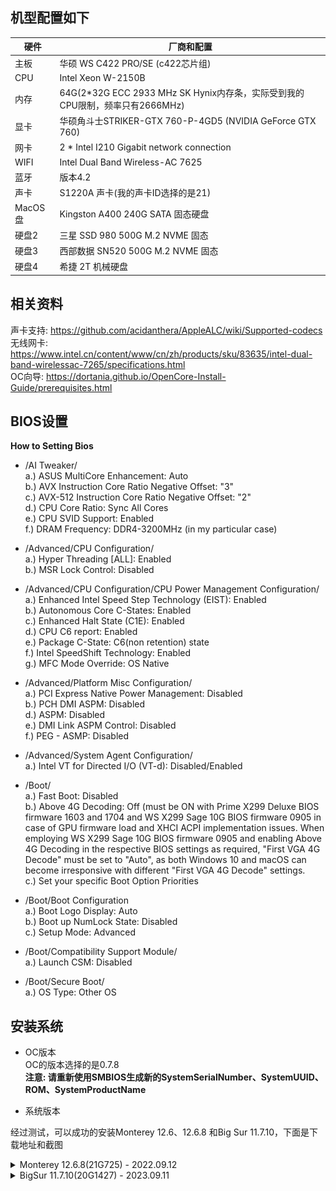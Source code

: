 ## 机型配置如下
|硬件|厂商和配置|
|-|-|
|主板|华硕 WS C422 PRO/SE (c422芯片组)|
|CPU| Intel Xeon W-2150B|
|内存|64G(2*32G ECC 2933 MHz SK Hynix内存条，实际受到我的CPU限制，频率只有2666MHz)|
|显卡|华硕角斗士STRIKER-GTX 760-P-4GD5 (NVIDIA GeForce GTX 760)|
|网卡|2 * Intel I210 Gigabit network connection |
|WIFI|Intel Dual Band Wireless-AC 7625|
|蓝牙|版本4.2|
|声卡|S1220A 声卡(我的声卡ID选择的是21)|
|MacOS盘|Kingston A400 240G SATA 固态硬盘|
|硬盘2|三星 SSD 980 500G M.2 NVME 固态|
|硬盘3|西部数据 SN520 500G M.2 NVME 固态|
|硬盘4|希捷 2T 机械硬盘|
## 相关资料
声卡支持: https://github.com/acidanthera/AppleALC/wiki/Supported-codecs  
无线网卡: https://www.intel.cn/content/www/cn/zh/products/sku/83635/intel-dual-band-wirelessac-7265/specifications.html  
OC向导: https://dortania.github.io/OpenCore-Install-Guide/prerequisites.html  

## BIOS设置  
**How to Setting Bios**    
- /AI Tweaker/  
a.) ASUS MultiCore Enhancement: Auto   
b.) AVX Instruction Core Ratio Negative Offset: "3"   
c.) AVX-512 Instruction Core Ratio Negative Offset: "2"   
d.) CPU Core Ratio: Sync All Cores  
e.) CPU SVID Support: Enabled   
f.) DRAM Frequency: DDR4-3200MHz (in my particular case)

- /Advanced/CPU Configuration/  
a.) Hyper Threading [ALL]: Enabled  
b.) MSR Lock Control: Disabled 

- /Advanced/CPU Configuration/CPU Power Management Configuration/  
a.) Enhanced Intel Speed Step Technology (EIST): Enabled  
b.) Autonomous Core C-States: Enabled  
c.) Enhanced Halt State (C1E): Enabled  
d.) CPU C6 report: Enabled  
e.) Package C-State: C6(non retention) state  
f.) Intel SpeedShift Technology: Enabled  
g.) MFC Mode Override: OS Native  

- /Advanced/Platform Misc Configuration/    
a.) PCI Express Native Power Management: Disabled  
b.) PCH DMI ASPM: Disabled  
d.) ASPM: Disabled  
e.) DMI Link ASPM Control: Disabled  
f.)  PEG - ASMP: Disabled  

- /Advanced/System Agent Configuration/  
a.) Intel VT for Directed I/O (VT-d): Disabled/Enabled  

- /Boot/  
a.) Fast Boot: Disabled  
b.) Above 4G Decoding: Off (must be ON with Prime X299 Deluxe BIOS firmware 1603 and 1704 and WS X299 Sage 10G BIOS firmware 0905 in case of GPU firmware load and XHCI ACPI implementation issues. When employing WS X299 Sage 10G BIOS firmware 0905 and enabling Above 4G Decoding in the respective BIOS settings as required, "First VGA 4G Decode" must be set to "Auto", as both Windows 10 and macOS can become irresponsive with different "First VGA 4G Decode" settings.  
c.) Set your specific Boot Option Priorities  
 
- /Boot/Boot Configuration  
a.) Boot Logo Display: Auto   
b.) Boot up NumLock State: Disabled  
c.) Setup Mode: Advanced  
 
- /Boot/Compatibility Support Module/  
a.) Launch CSM: Disabled  
 
- /Boot/Secure Boot/  
a.) OS Type: Other OS  

## 安装系统
- OC版本  
  OC的版本选择的是0.7.8  
  **注意: 请重新使用SMBIOS生成新的SystemSerialNumber、SystemUUID、ROM、SystemProductName**  

- 系统版本

经过测试，可以成功的安装Monterey 12.6、12.6.8 和Big Sur 11.7.10，下面是下载地址和截图

<details><summary>Monterey 12.6.8(21G725) - 2022.09.12</summary>
BUG:

1、因为从12开始，苹果就去掉了NV显卡驱动，所以这里用到[Geforce-Kepler-patcher](https://github.com/chris1111/Geforce-Kepler-patcher)来打显卡补丁，我这里采用的是`Geforce Kepler patcher-V7.dmg`

2、休眠有问题，休眠后，风扇停转一会，就突然启动，然后反复的停转启动循环。

系统下载地址: https://heipg.cn/macos/macos-monterey-12-6-21g115.html

**系统截图:**

![monterey](https://github.com/w55554/WS-C422-PRO-SE/blob/main/images/monterey/monterey.png)
![monterey](https://github.com/w55554/WS-C422-PRO-SE/blob/main/images/monterey/network.png)
![monterey](https://github.com/w55554/WS-C422-PRO-SE/blob/main/images/monterey/wifi.png)
![monterey](https://github.com/w55554/WS-C422-PRO-SE/blob/main/images/monterey/bluetooth.png)
![monterey](https://github.com/w55554/WS-C422-PRO-SE/blob/main/images/monterey/nv_card.png)
![monterey](https://github.com/w55554/WS-C422-PRO-SE/blob/main/images/monterey/sound.png)	

</details>

<details><summary>BigSur 11.7.10(20G1427) - 2023.09.11</summary>

BUG:   
 
1、休眠的时候，CPU风扇一直在反复的停转  

系统下载地址:https://heipg.cn/macos/macos-big-sur-11-7-10-20g1427.html  

**系统截图:**

![big sur picture](https://github.com/w55554/WS-C422-PRO-SE/blob/main/images/bigsur/big_sur.png)
![nvme](https://github.com/w55554/WS-C422-PRO-SE/blob/main/images/bigsur/nvme.png)
![sata](https://github.com/w55554/WS-C422-PRO-SE/blob/main/images/bigsur/sata.png)
![pci](https://github.com/w55554/WS-C422-PRO-SE/blob/main/images/bigsur/pci.png)
![wifi](https://github.com/w55554/WS-C422-PRO-SE/blob/main/images/bigsur/wifi.png)
![bluetooth](https://github.com/w55554/WS-C422-PRO-SE/blob/main/images/bigsur/Bluetooth.png)
![ethernet](https://github.com/w55554/WS-C422-PRO-SE/blob/main/images/bigsur/ethernet.png)

</details>
